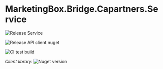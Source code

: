 # MarketingBox.Bridge.Capartners.Service

![Release Service](https://github.com/MyJetMarketingBox/MarketingBox.Bridge.Capartners.Service/workflows/Release%20Service/badge.svg)

![Release API client nuget](https://github.com/MyJetMarketingBox/MarketingBox.Bridge.Capartners.Service/workflows/Release%20API%20client%20nuget/badge.svg)

![CI test build](https://github.com/MyJetMarketingBox/MarketingBox.Bridge.Capartners.Service/workflows/CI%20test%20build/badge.svg)

*Client library:* ![Nuget version](https://img.shields.io/nuget/v/MarketingBox.Bridge.Capartners.Service?label=MarketingBox.Bridge.Capartners.Service&style=social)


